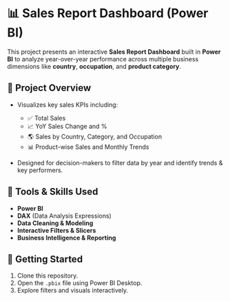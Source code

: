 # 📊 Sales Report Dashboard (Power BI)

This project presents an interactive **Sales Report Dashboard** built in **Power BI** to analyze year-over-year performance across multiple business dimensions like **country**, **occupation**, and **product category**.

## 🚀 Project Overview

* Visualizes key sales KPIs including:

  * ✅ Total Sales
  * 📈 YoY Sales Change and %
  * 🌎 Sales by Country, Category, and Occupation
  * 📊 Product-wise Sales and Monthly Trends
* Designed for decision-makers to filter data by year and identify trends & key performers.

## 📌 Tools & Skills Used

* **Power BI**
* **DAX** (Data Analysis Expressions)
* **Data Cleaning & Modeling**
* **Interactive Filters & Slicers**
* **Business Intelligence & Reporting**


## 🏁 Getting Started

1. Clone this repository.
2. Open the `.pbix` file using Power BI Desktop.
3. Explore filters and visuals interactively.

